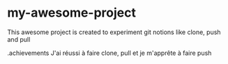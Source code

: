 # my-awesome-project

This awesome project is created to experiment git notions like clone, push and pull


.achievements
J'ai réussi à faire clone, pull et je m'apprête à faire push